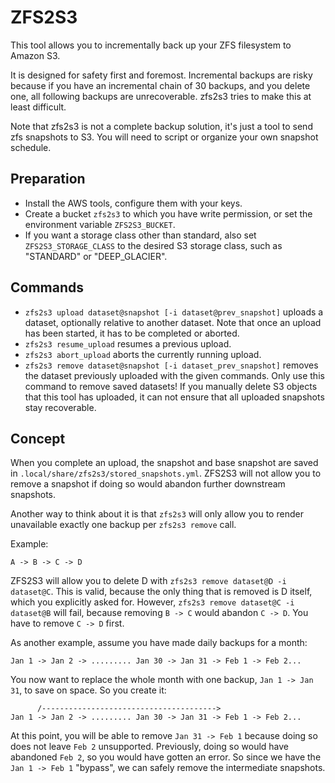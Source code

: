 # ZFS2S3

This tool allows you to incrementally back up your ZFS filesystem to Amazon S3.

It is designed for safety first and foremost. Incremental backups are risky because
if you have an incremental chain of 30 backups, and you delete one, all following backups
are unrecoverable. zfs2s3 tries to make this at least difficult.

Note that zfs2s3 is not a complete backup solution, it's just a tool to send zfs
snapshots to S3. You will need to script or organize your own snapshot schedule.

## Preparation

- Install the AWS tools, configure them with your keys.
- Create a bucket `zfs2s3` to which you have write permission,
  or set the environment variable `ZFS2S3_BUCKET`.
- If you want a storage class other than standard, also set `ZFS2S3_STORAGE_CLASS` to
  the desired S3 storage class, such as "STANDARD" or "DEEP_GLACIER".

## Commands

- `zfs2s3 upload dataset@snapshot [-i dataset@prev_snapshot]` uploads a dataset, optionally
  relative to another dataset.
  Note that once an upload has been started, it has to be completed or aborted.
- `zfs2s3 resume_upload` resumes a previous upload.
- `zfs2s3 abort_upload` aborts the currently running upload.
- `zfs2s3 remove dataset@snapshot [-i dataset_prev_snapshot]` removes the dataset previously
  uploaded with the given commands.
  Only use this command to remove saved datasets! If you manually delete S3 objects that
  this tool has uploaded, it can not ensure that all uploaded snapshots stay recoverable.

## Concept

When you complete an upload, the snapshot and base snapshot are saved in
`.local/share/zfs2s3/stored_snapshots.yml`. ZFS2S3 will not allow you to remove a snapshot
if doing so would abandon further downstream snapshots.

Another way to think about it is that `zfs2s3` will only allow you to render unavailable
exactly one backup per `zfs2s3 remove` call.

Example:

    A -> B -> C -> D

ZFS2S3 will allow you to delete D with `zfs2s3 remove dataset@D -i dataset@C`. This is valid,
because the only thing that is removed is D itself, which you explicitly asked for. However,
`zfs2s3 remove dataset@C -i dataset@B` will fail, because removing `B -> C` would abandon
`C -> D`. You have to remove `C -> D` first.

As another example, assume you have made daily backups for a month:

    Jan 1 -> Jan 2 -> ......... Jan 30 -> Jan 31 -> Feb 1 -> Feb 2...

You now want to replace the whole month with one backup, `Jan 1 -> Jan 31`, to save on space.
So you create it:

          /--------------------------------------->
    Jan 1 -> Jan 2 -> ......... Jan 30 -> Jan 31 -> Feb 1 -> Feb 2...

At this point, you will be able to remove `Jan 31 -> Feb 1` because doing so does not
leave `Feb 2` unsupported. Previously, doing so would have abandoned `Feb 2`, so you would
have gotten an error. So since we have the `Jan 1 -> Feb 1` "bypass", we can safely remove
the intermediate snapshots.
